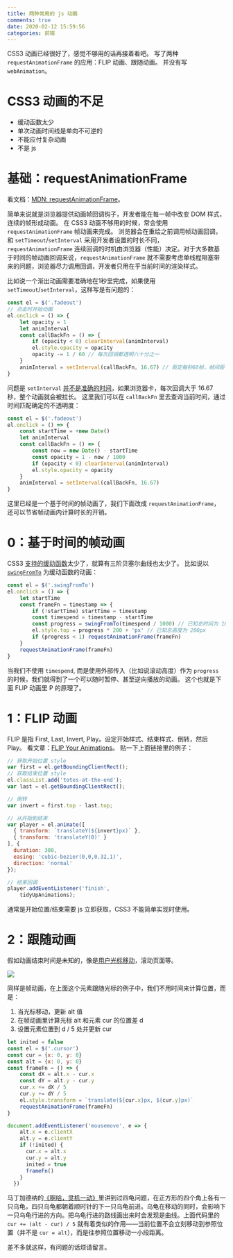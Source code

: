 ```yaml
---
title: 两种常用的 js 动画
comments: true
date: 2020-02-12 15:59:56
categories: 前端
---
```

CSS3 动画已经很好了，感觉不够用的话再接着看吧。
写了两种 `requestAnimationFrame` 的应用：FLIP 动画、跟随动画。
并没有写 `webAnimation`。

<!-- more -->
# CSS3 动画的不足
- 缓动函数太少
- 单次动画时间线是单向不可逆的
- 不能应付复杂动画
- 不是 js

# 基础：requestAnimationFrame
看文档：[MDN: requestAnimationFrame](//developer.mozilla.org/zh-CN/docs/Web/API/Window/requestAnimationFrame)。

简单来说就是浏览器提供动画帧回调钩子，开发者能在每一帧中改变 DOM 样式，连续的帧形成动画。
在 CSS3 动画不够用的时候，常会使用 `requestAnimationFrame` 帧动画来完成。
浏览器会在重绘之前调用帧动画回调，和 `setTimeout`/`setInterval` 采用开发者设置的时长不同，`requestAnimationFrame` 连续回调的时机由浏览器（性能）决定。对于大多数基于时间的帧动画回调来说，`requestAnimationFrame` 就不需要考虑单线程阻塞带来的问题，浏览器尽力调用回调，开发者只用在乎当前时间的渲染样式。

比如说一个渐出动画需要准确地在1秒里完成，如果使用 `setTimeout`/`setInterval`，这样写是有问题的：
```js
const el = $('.fadeout')
// 点击时开始动画
el.onclick = () => {
    let opacity = 1
    let animInterval
    const callBackFn = () => {
        if (opacity < 0) clearInterval(animInterval)
        el.style.opacity = opacity
        opacity -= 1 / 60 // 每次回调都透明六十分之一
    }
    animInterval = setInterval(callBackFn, 16.67) // 假定每秒60帧，帧间距 1000 / 60 ≈ 16.67
}
```
问题是 `setInterval` [并不是准确的时间](https://developer.mozilla.org/zh-CN/docs/Web/API/Window/setTimeout#%E5%AE%9E%E9%99%85%E5%BB%B6%E6%97%B6%E6%AF%94%E8%AE%BE%E5%AE%9A%E5%80%BC%E6%9B%B4%E4%B9%85%E7%9A%84%E5%8E%9F%E5%9B%A0%EF%BC%9A%E6%9C%80%E5%B0%8F%E5%BB%B6%E8%BF%9F%E6%97%B6%E9%97%B4)，如果浏览器卡，每次回调大于 16.67 秒，整个动画就会被拉长。
这里我们可以在 `callBackFn` 里去查询当前时间，通过时间匹配确定的不透明度：
```js
const el = $('.fadeout')
el.onclick = () => {
    const startTime = +new Date()
    let animInterval
    const callBackFn = () => {
        const now = new Date() - startTime
        const opacity = 1 - now / 1000
        if (opacity < 0) clearInterval(animInterval)
        el.style.opacity = opacity
    }
    animInterval = setInterval(callBackFn, 16.67)
}
```
这里已经是一个基于时间的帧动画了，我们下面改成 `requestAnimationFrame`，还可以节省帧动画内计算时长的开销。

# 0：基于时间的帧动画

CSS3 [支持的缓动函数](https://developer.mozilla.org/zh-CN/docs/Web/CSS/transition-timing-function)太少了，就算有三阶贝塞尔曲线也太少了。
比如说以 [`swingFromTo`](//github.com/danro/easing-js/blob/4f5e7edbde7f7200a1baf08e357377896c0d207e/easing.js#L142-L146) 为缓动函数的动画：
```js
const el = $('.swingFromTo')
el.onclick = () => {
    let startTime
    const frameFn = timestamp => {
        if (!startTime) startTime = timestamp
        const timespend = timestamp - startTime
        const progress = swingFromTo(timespend / 1000) // 已知总时间为 1000ms
        el.style.top = progress * 200 + 'px' // 已知总高度为 200px
        if (progress < 1) requestAnimationFrame(frameFn)
    }
    requestAnimationFrame(frameFn)
}
```
当我们不使用 `timespend`, 而是使用外部传入（比如说滚动高度）作为 `progress` 的时候，我们就得到了一个可以随时暂停、甚至逆向播放的动画。
这个也就是下面 FLIP 动画里 P 的原理了。

# 1：FLIP 动画
FLIP 是指 First, Last, Invert, Play。设定开始样式、结束样式、倒转，然后 Play。
看文章：[FLIP Your Animations](//aerotwist.com/blog/flip-your-animations/)。
贴一下上面链接里的例子：

```js
// 获取开始位置 style
var first = el.getBoundingClientRect();
// 获取结束位置 style
el.classList.add('totes-at-the-end');
var last = el.getBoundingClientRect();

// 倒转
var invert = first.top - last.top;

// 从开始到结束
var player = el.animate([
  { transform: `translateY(${invert}px)` },
  { transform: 'translateY(0)' }
], {
  duration: 300,
  easing: 'cubic-bezier(0,0,0.32,1)',
  direction: 'normal'
});

// 结束回调
player.addEventListener('finish',
    tidyUpAnimations);
```
通常是开始位置/结束需要 js 立即获取，CSS3 不能简单实现时使用。

# 2：跟随动画
假如动画结束时间是未知的，像是[用户光标移动](https://github.com/gaoryrt/cursor-dot)，滚动页面等。

![](smoothcursorfollowing.gif)

同样是帧动画，在上面这个元素跟随光标的例子中，我们不用时间来计算位置，而是：

1. 当光标移动，更新 alt 值
2. 在帧动画里计算光标 alt 和元素 cur 的位置差 d
3. 设置元素位置到 d / 5 处并更新 cur

```js
let inited = false
const el = $('.cursor')
const cur = {x: 0, y: 0}
const alt = {x: 0, y: 0}
const frameFn = () => {
    const dX = alt.x - cur.x
    const dY = alt.y - cur.y
    cur.x += dX / 5
    cur.y += dY / 5
    el.style.transform = `translate(${cur.x}px, ${cur.y}px)`
    requestAnimationFrame(frameFn)
}

document.addEventListener('mousemove', e => {
    alt.x = e.clientX
    alt.y = e.clientY
    if (!inited) {
      cur.x = alt.x
      cur.y = alt.y
      inited = true
      frameFn()
    }
  })
```

马丁加德纳的[《啊哈，灵机一动》](https://book.douban.com/subject/2249354/)里讲到过四龟问题，在正方形的四个角上各有一只乌龟，四只乌龟都朝着顺时针的下一只乌龟前进。乌龟在移动的同时，会影响下一只乌龟行进的方向。把乌龟行进的路线画出来时会发现是曲线。上面代码里的 `cur += (alt - cur) / 5` 就有着类似的作用——当前位置不会立刻移动到参照位置（并不是 `cur = alt`），而是往参照位置移动一小段距离。

差不多就这样，有问题的话烦请留言。
